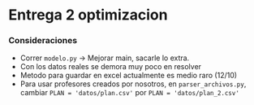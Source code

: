 # Entrega 2 optimizacion


### Consideraciones

- Correr `modelo.py` -> Mejorar main, sacarle lo extra.
- Con los datos reales se demora muy poco en resolver
- Metodo para guardar en excel actualmente es medio raro (12/10)
- Para usar profesores creados por nosotros, en `parser_archivos.py`, cambiar `PLAN = 'datos/plan.csv'` por `PLAN = 'datos/plan_2.csv'`  